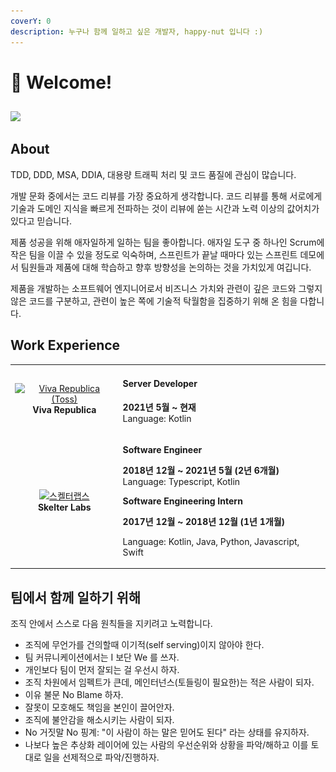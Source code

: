 ```yaml
---
coverY: 0
description: 누구나 함께 일하고 싶은 개발자, happy-nut 입니다 :)
---
```


# 👋 Welcome!

##

![](.gitbook/assets/송형선.png)

## About

TDD, DDD, MSA, DDIA, 대용량 트래픽 처리 및 코드 품질에 관심이 많습니다.

개발 문화 중에서는 코드 리뷰를 가장 중요하게 생각합니다. 코드 리뷰를 통해 서로에게 기술과 도메인 지식을 빠르게 전파하는 것이 리뷰에 쏟는 시간과 노력 이상의 값어치가 있다고 믿습니다.

제품 성공을 위해 애자일하게 일하는 팀을 좋아합니다. 애자일 도구 중 하나인 Scrum에 작은 팀을 이끌 수 있을 정도로 익숙하며, 스프린트가 끝날 때마다 있는 스프린트 데모에서 팀원들과 제품에 대해 학습하고 향후 방향성을 논의하는 것을 가치있게 여깁니다.

제품을 개발하는 소프트웨어 엔지니어로서 비즈니스 가치와 관련이 깊은 코드와 그렇지 않은 코드를 구분하고, 관련이 높은 쪽에 기술적 탁월함을 집중하기 위해 온 힘을 다합니다.


## Work Experience

|                                                                                                                                                                                                                                                                                                                              |                                                                                                                                                                                                                                                                                                                                |
| :--------------------------------------------------------------------------------------------------------------------------------------------------------------------------------------------------------------------------------------------------------------------------------------------------------------------------: | ------------------------------------------------------------------------------------------------------------------------------------------------------------------------------------------------------------------------------------------------------------------------------------------------------------------------------ |
| <p><a href="https://www.linkedin.com/company/viva-republica/"><img src="https://media-exp1.licdn.com/dms/image/C560BAQGuGPu5c4Rmmw/company-logo_100_100/0/1605766502615?e=1649894400&#x26;v=beta&#x26;t=WjiNQ78lbvJmPhAbvxq-HN58SLE8HoJVmaYD369LjJo" alt="Viva Republica (Toss)"></a><br><strong>Viva Republica</strong></p> | <h4>Server Developer</h4><p><strong>2021년 5월 ~ 현재</strong> <br><strong></strong>Language: Kotlin</p>                                                                                                                                                                                                                           |
|           <p><a href="https://www.linkedin.com/company/skelter-labs/"><img src="https://media-exp1.licdn.com/dms/image/C560BAQG-6apSchEAEA/company-logo_100_100/0/1628764534003?e=1649894400&#x26;v=beta&#x26;t=T_4N-wSqzVDWjtd8lyM6ac3LBM96TISOHDdgrkvBf1Q" alt="스켈터랩스"></a><br><strong>Skelter Labs</strong></p>           | <p></p><p><strong>Software Engineer</strong></p><p><strong>2018년 12월 ~ 2021년 5월 (2년 6개월)</strong><br><strong></strong>Language: Typescript, Kotlin</p><p></p><p><strong>Software Engineering Intern</strong></p><p><strong>2017년 12월 ~ 2018년 12월 (1년 1개월)</strong></p><p>Language: Kotlin, Java, Python, Javascript, Swift</p> |

## 팀에서 함께 일하기 위해

조직 안에서 스스로 다음 원칙들을 지키려고 노력합니다.

* 조직에 무언가를 건의할때 이기적(self serving)이지 않아야 한다.
* 팀 커뮤니케이션에서는 I 보단 We 를 쓰자.
* 개인보다 팀이 먼저 잘되는 걸 우선시 하자.
* 조직 차원에서 임펙트가 큰데, 메인터넌스(토들링이 필요한)는 적은 사람이 되자.
* 이유 불문 No Blame 하자.
* 잘못이 모호해도 책임을 본인이 끌어안자.
* 조직에 불안감을 해소시키는 사람이 되자.
* No 거짓말 No 핑계: "이 사람이 하는 말은 믿어도 된다" 라는 상태를 유지하자.
* 나보다 높은 추상화 레이어에 있는 사람의 우선순위와 상황을 파악/해하고 이를 토대로 일을 선제적으로 파악/진행하자.
